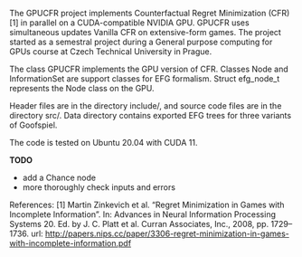The GPUCFR project implements Counterfactual Regret Minimization (CFR) [1] in parallel on a CUDA-compatible NVIDIA GPU. GPUCFR uses simultaneous updates Vanilla CFR on extensive-form games. The project started as a semestral project during a General purpose computing for GPUs course at Czech Technical University in Prague.

The class GPUCFR implements the GPU version of CFR. Classes Node and InformationSet are support classes for EFG formalism. Struct efg_node_t represents the Node class on the GPU. 

Header files are in the directory include/, and source code files are in the directory src/. Data directory contains exported EFG trees for three variants of Goofspiel.

The code is tested on Ubuntu 20.04 with CUDA 11.

**TODO** 
- add a Chance node
- more thoroughly check inputs and errors

References: 
[1] Martin Zinkevich et al. “Regret Minimization in Games with Incomplete Information”. In: Advances in Neural Information Processing Systems 20. Ed. by J. C. Platt et al. Curran Associates, Inc., 2008, pp. 1729–1736. url: http://papers.nips.cc/paper/3306-regret-minimization-in-games-with-incomplete-information.pdf
